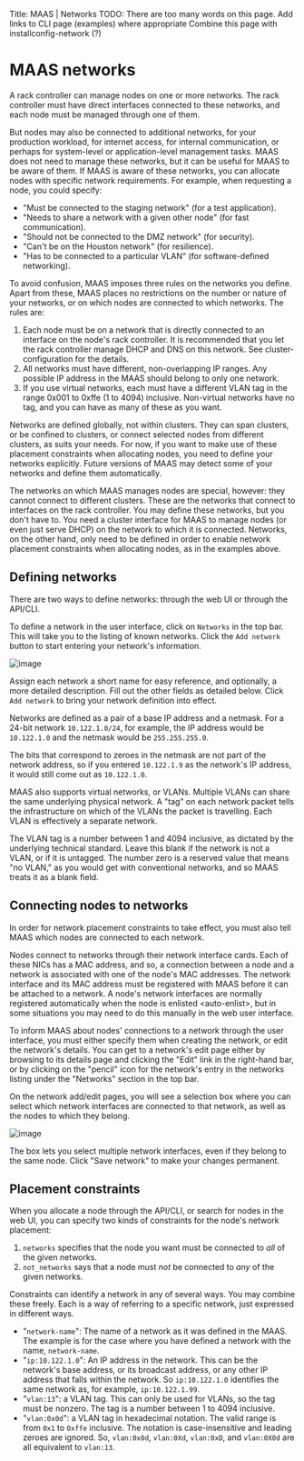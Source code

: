 Title: MAAS | Networks
TODO:  There are too many words on this page.
       Add links to CLI page (examples) where appropriate
       Combine this page with installconfig-network (?)


# MAAS networks

A rack controller can manage nodes on one or more networks. The rack controller
must have direct interfaces connected to these networks, and each node must be
managed through one of them.

But nodes may also be connected to additional networks, for your production
workload, for internet access, for internal communication, or perhaps for
system-level or application-level management tasks. MAAS does not need to
manage these networks, but it can be useful for MAAS to be aware of them. If
MAAS is aware of these networks, you can allocate nodes with specific network
requirements. For example, when requesting a node, you could specify:

- "Must be connected to the staging network" (for a test application).
- "Needs to share a network with a given other node" (for fast
  communication).
- "Should not be connected to the DMZ network" (for security).
- "Can't be on the Houston network" (for resilience).
- "Has to be connected to a particular VLAN" (for software-defined
  networking).

To avoid confusion, MAAS imposes three rules on the networks you define. Apart
from these, MAAS places no restrictions on the number or nature of your
networks, or on which nodes are connected to which networks. The rules are:

1. Each node must be on a network that is directly connected to an interface on
   the node's rack controller. It is recommended that you let the rack controller
   manage DHCP and DNS on this network. See cluster-configuration for the details.
1. All networks must have different, non-overlapping IP ranges. Any possible IP
   address in the MAAS should belong to only one network.
1. If you use virtual networks, each must have a different VLAN tag in the
   range 0x001 to 0xffe (1 to 4094) inclusive. Non-virtual networks have no tag,
   and you can have as many of these as you want.

Networks are defined globally, not within clusters. They can span clusters, or
be confined to clusters, or connect selected nodes from different clusters, as
suits your needs. For now, if you want to make use of these placement
constraints when allocating nodes, you need to define your networks explicitly.
Future versions of MAAS may detect some of your networks and define them
automatically.

The networks on which MAAS manages nodes are special, however: they cannot
connect to different clusters. These are the networks that connect to
interfaces on the rack controller. You may define these networks, but you
don't have to. You need a cluster interface for MAAS to manage nodes (or even
just serve DHCP) on the network to which it is connected. Networks, on the
other hand, only need to be defined in order to enable network placement
constraints when allocating nodes, as in the examples above.


## Defining networks

There are two ways to define networks: through the web UI or through the
API/CLI.

To define a network in the user interface, click on `Networks` in the top bar.
This will take you to the listing of known networks. Click the `Add network`
button to start entering your network's information.

![image](../../media/add-network.png)

Assign each network a short name for easy reference, and optionally, a more
detailed description. Fill out the other fields as detailed below. Click `Add
network` to bring your network definition into effect.

Networks are defined as a pair of a base IP address and a netmask. For a 24-bit
network `10.122.1.0/24`, for example, the IP address would be `10.122.1.0` and
the netmask would be `255.255.255.0`.

The bits that correspond to zeroes in the netmask are not part of the network
address, so if you entered `10.122.1.9` as the network's IP address, it would
still come out as `10.122.1.0`.

MAAS also supports virtual networks, or VLANs. Multiple VLANs can share the
same underlying physical network. A "tag" on each network packet tells the
infrastructure on which of the VLANs the packet is travelling. Each VLAN is
effectively a separate network.

The VLAN tag is a number between 1 and 4094 inclusive, as dictated by the
underlying technical standard. Leave this blank if the network is not a VLAN,
or if it is untagged. The number zero is a reserved value that means "no VLAN,"
as you would get with conventional networks, and so MAAS treats it as a blank
field.


## Connecting nodes to networks

In order for network placement constraints to take effect, you must also tell
MAAS which nodes are connected to each network.

Nodes connect to networks through their network interface cards. Each of these
NICs has a MAC address, and so, a connection between a node and a network is
associated with one of the node's MAC addresses. The network interface and its
MAC address must be registered with MAAS before it can be attached to a
network. A node's network interfaces are normally registered automatically when
the node is enlisted \<auto-enlist\>, but in some situations you may need to do
this manually in the web user interface.

To inform MAAS about nodes' connections to a network through the user
interface, you must either specify them when creating the network, or edit the
network's details. You can get to a network's edit page either by browsing to
its details page and clicking the "Edit" link in the right-hand bar, or by
clicking on the "pencil" icon for the network's entry in the networks listing
under the "Networks" section in the top bar.

On the network add/edit pages, you will see a selection box where you can
select which network interfaces are connected to that network, as well as the
nodes to which they belong.

![image](../../media/connect-nodes-to-network.png)

The box lets you select multiple network interfaces, even if they belong to the
same node. Click "Save network" to make your changes permanent.


## Placement constraints

When you allocate a node through the API/CLI, or search for nodes in the web
UI, you can specify two kinds of constraints for the node's network placement:

1. `networks` specifies that the node you want must be connected to *all* of
   the given networks.
1. `not_networks` says that a node must *not* be connected to *any* of the
   given networks.

Constraints can identify a network in any of several ways. You may combine
these freely. Each is a way of referring to a specific network, just expressed
in different ways.

- "`network-name`": The name of a network as it was defined in the MAAS. The
  example is for the case where you have defined a network with the name,
`network-name`.
- "`ip:10.122.1.0`": An IP address in the network. This can be the network's
  base address, or its broadcast address, or any other IP address that falls
within the network. So `ip:10.122.1.0` identifies the same network as, for
example, `ip:10.122.1.99`.
- "`vlan:13`": a VLAN tag. This can only be used for VLANs, so the tag must
  be nonzero. The tag is a number between 1 to 4094 inclusive.
- "`vlan:0x0d`": a VLAN tag in hexadecimal notation. The valid range is from
  `0x1` to `0xffe` inclusive. The notation is case-insensitive and leading
  zeroes are ignored. So, `vlan:0x0d`, `vlan:0Xd`, `vlan:0xD`, and `vlan:0X0d`
  are all equivalent to `vlan:13`.
